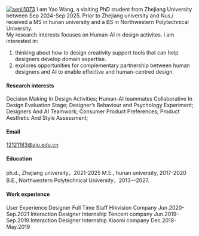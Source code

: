 

[![senli1073](https://img.shields.io/badge/senli1073-github-blue?logo=github)](https://github.com/senli1073)
I am Yao Wang, a visiting PhD student from Zhejiang University between Sep 2024-Sep 2025. Prior to Zhejiang university and Nus,i received a MS in hunan university and a BS in Northwestern Polytechnical University.  
My research interests focuses on Human-AI in design activites. i am interested in:
1) thinking about how to design creativity support tools that can help designers develop domain expertise.
2) explores opportunities for complementary partnership between human designers and AI to enable effective and human-centred design.

#### Research interests
Decision Making In Design Activities; Human-AI teammates Collaborative In Design Evaluation Stage; Designer’s Behaviour and Psychology Experiment; Designers And AI Teamwork; Consumer Product Preferences; Product Aesthetic And Style Assessment;

#### Email
12121183@zju.edu.cn

#### Education
ph.d., Zhejiang university，2021-2025
M.E., hunan university, 2017-2020
B.E., Northwestern Polytechnical University，2013—2027.

#### Work experience
User Experience Designer   Full Time Staff   Hikvision Company  Jun.2020-Sep.2021 
Interaction Designer  Internship  Tencent company  Jun.2019-Sep.2019
Interaction Designer  Internship  Xiaomi company  Dec.2018-May.2019
